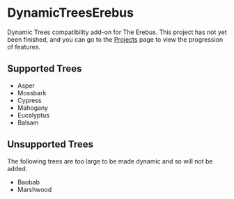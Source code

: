 # DynamicTreesErebus
Dynamic Trees compatibility add-on for The Erebus. This project has not yet been finished, and you can go to the [Projects](https://github.com/Harleyoc1/DynamicTreesErebus/projects) page to view the progression of features.

## Supported Trees
- Asper
- Mossbark
- Cypress
- Mahogany
- Eucalyptus
- Balsam

## Unsupported Trees
The following trees are too large to be made dynamic and so will not be added. 

- Baobab
- Marshwood
